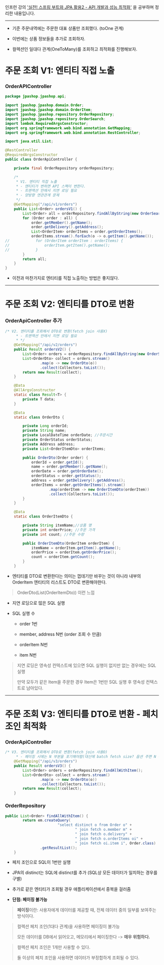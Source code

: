 인프런 강의 ['실전! 스프링 부트와 JPA 활용2 - API 개발과 성능 최적화'](https://www.inflearn.com/course/%EC%8A%A4%ED%94%84%EB%A7%81%EB%B6%80%ED%8A%B8-JPA-API%EA%B0%9C%EB%B0%9C-%EC%84%B1%EB%8A%A5%EC%B5%9C%EC%A0%81%ED%99%94)
을 공부하며 정리한 내용입니다.

-----

- 기준 주문내역에는 주문한 대표 상품만 조회했다. (toOne 관계)

- 이번에는 상품 정보들을 추가로 조회하자.

- 컬렉션인 일대다 관계(OneToMany)를 조회하고 최적화를 진행해보자.

# 주문 조회 V1: 엔티티 직접 노출

### OrderAPIController

```Java
package jpashop.jpashop.api;

import jpashop.jpashop.domain.Order;
import jpashop.jpashop.domain.OrderItem;
import jpashop.jpashop.repository.OrderRepository;
import jpashop.jpashop.repository.OrderSearch;
import lombok.RequiredArgsConstructor;
import org.springframework.web.bind.annotation.GetMapping;
import org.springframework.web.bind.annotation.RestController;

import java.util.List;

@RestController
@RequiredArgsConstructor
public class OrderApiController {

    private final OrderRepository orderRepository;

    /*
     * V1. 엔티티 직접 노출
     * - 엔티티가 변하면 API 스펙이 변한다.
     * - 트랜잭션 안에서 지연 로딩 필요
     * - 양방향 연관관계 문제
     */
    @GetMapping("/api/v1/orders")
    public List<Order> ordersV1() {
        List<Order> all = orderRepository.findAllByString(new OrderSearch());
        for (Order order : all) {
            order.getMember().getName();
            order.getDelivery().getAddress();
            List<OrderItem> orderItems = order.getOrderItems();
            orderItems.stream().forEach(o -> o.getItem().getName());
//            for (OrderItem orderItem : orderItems) {
//                orderItem.getItem().getName();
//            }
        }
        return all;
    }
}
```

- 이전과 마찬가지로 엔티티를 직접 노출하는 방법은 좋지않다.

---

# 주문 조회 V2: 엔티티를 DTO로 변환

### OrderApiController 추가

```Java
/* V2. 엔티티를 조회해서 DTO로 변환(fetch join 사용X)
     * - 트랜잭션 안에서 지연 로딩 필요
     * */
    @GetMapping("/api/v2/orders")
    public Result ordersV2() {
        List<Order> orders = orderRepository.findAllByString(new OrderSearch());
        List<OrderDto> collect = orders.stream()
                .map(o -> new OrderDto(o))
                .collect(Collectors.toList());
        return new Result(collect);
    }

    @Data
    @AllArgsConstructor
    static class Result<T> {
        private T data;
    }

    @Data
    static class OrderDto {

        private Long orderId;
        private String name;
        private LocalDateTime orderDate; //주문시간
        private OrderStatus orderStatus;
        private Address address;
        private List<OrderItemDto> orderItems;

        public OrderDto(Order order) {
            orderId = order.getId();
            name = order.getMember().getName();
            orderDate = order.getOrderDate();
            orderStatus = order.getStatus();
            address = order.getDelivery().getAddress();
            orderItems = order.getOrderItems().stream()
                    .map(orderItem -> new OrderItemDto(orderItem))
                    .collect(Collectors.toList());
        }
    }

    @Data
    static class OrderItemDto {

        private String itemName;//상품 명
        private int orderPrice; //주문 가격
        private int count; //주문 수량

        public OrderItemDto(OrderItem orderItem) {
            itemName = orderItem.getItem().getName();
            orderPrice = orderItem.getOrderPrice();
            count = orderItem.getCount();
        }
    }
```

- 엔티티를 DTO로 변환한다는 의미는 껍데기만 바꾸는 것이 아니라 내부의 OrderItem 엔티티의 리스트도 DTO로 변환해야한다.

> OrderDto(List(OrderItemDto)) 이런 느낌

- 지연 로딩으로 많은 SQL 실행

- SQL 실행 수

    - order 1번
 
    - member, address N번 (order 조회 수 만큼)
 
    - orderItem N번
 
    - item N번

> 지연 로딩은 영속성 컨텍스트에 있으면 SQL 실행이 없지만 없는 경우에는 SQL 실행
>
> 만약 모두가 같은 Item을 주문한 경우 Item은 1번만 SQL 실행 후 영속성 컨텍스트로 남아있다.

---

# 주문 조회 V3: 엔티티를 DTO로 변환 - 페치 조인 최적화

### OrderApiController

```Java
/* V3. 엔티티를 조회해서 DTO로 변환(fetch join 사용O)
     * - 페이징 시에는 N 부분을 포기해야함(대신에 batch fetch size? 옵션 주면 N -> 1 쿼리로 변경 가능)*/
    @GetMapping("/api/v3/orders")
    public Result ordersV3() {
        List<Order> orders = orderRepository.findAllWithItem();
        List<OrderDto> collect = orders.stream()
                .map(o -> new OrderDto(o))
                .collect(Collectors.toList());
        return new Result(collect);
    }
```

### OrderRepository

```Java
public List<Order> findAllWithItem() {
        return em.createQuery(
                        "select distinct o from Order o" +
                                " join fetch o.member m" +
                                " join fetch o.delivery" +
                                " join fetch o.orderItems oi" +
                                " join fetch oi.item i", Order.class)
                .getResultList();
    }
```

- 페치 조인으로 SQL이 1번만 실행

- JPA의 distinct는 SQL에 distinct를 추가 (SQL상 모든 데이터가 일치하는 경우를 구별)

- 추가로 같은 엔티티가 조회될 경우 애플리케이션에서 중복을 걸러줌

- **단점: 페이징 불가능**
  
> **페이징**이란: 사용자에게 데이터를 제공할 때, 전체 데이터 중의 일부를 보여주는 방식이다.

> 컬렉션 페치 조인(1대다 관계)을 사용하면 페이징이 불가능
>
> 모든 데이터를 DB에서 읽어오고, 메모리에서 페이징한다 -> **매우 위험하다.**

> 컬렉션 페치 조인은 1개만 사용할 수 있다.
>
> 둘 이상의 페치 조인을 사용하면 데이터가 부정합하게 조회될 수 있다.

